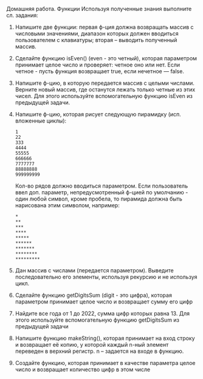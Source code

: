 Домашняя работа. Функции
Используя полученные знания выполните сл. задания:

1. Напишите две функции: первая ф-ция должна возвращать массив с
числовыми значениями, диапазон которых должен вводиться пользователем
с клавиатуры; вторая – выводить полученный массив.

2. Сделайте функцию isEven() (even - это четный), которая параметром
принимает целое число и проверяет: четное оно или нет. Если четное - пусть
функция возвращает true, если нечетное — false.

3. Напишите ф-цию, в которую передается массив с целыми числами.
Верните новый массив, где останутся лежать только четные из этих чисел.
Для этого используйте вспомогательную функцию isEven из предыдущей
задачи.

4. Напишите ф-цию, которая рисует следующую пирамидку (исп. вложенные
циклы):
    
    ```
    1
    22
    333
    4444
    55555
    666666
    7777777
    88888888
    999999999
    ```

    Кол-во рядов должно вводиться параметром. Если пользователь ввел доп.
    параметр, непредусмотренный ф-цией по умолчанию - один любой символ,
    кроме пробела, то пирамида должна быть нарисована этим символом,
    например:
    
    ```
    *
    **
    ***
    ****
    *****
    ******
    *******
    ********
    *********
    ```

5. Дан массив с числами (передается параметром). Выведите последовательно его элементы, используя рекурсию и не используя цикл.
6. Сделайте функцию getDigitsSum (digit - это цифра), которая параметром принимает целое число и возвращает сумму его цифр
7. Найдите все года от 1 до 2022, сумма цифр которых равна 13. Для этого используйте вспомогательную функцию getDigitsSum из предыдущей задачи
8. Напишите функцию makeString(), которая принимает на вход строку и возвращает её копию, у которой каждый n-ный элемент переведен в верхний регистр. n – задается на входе в функцию.
9. Создайте функцию, которая принимает в качестве параметра целое число и возвращает количество цифр в этом числе
